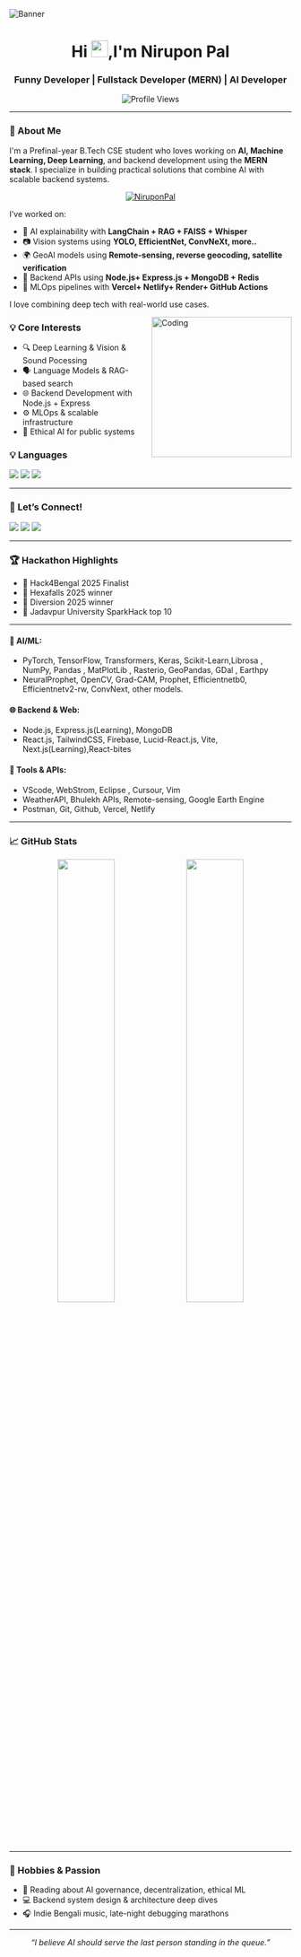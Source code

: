 ![Banner](https://github.com/Nirupon123/Nirupon123/blob/main/large_banner.gif)

<h1 align="center">Hi <img src="https://raw.githubusercontent.com/MartinHeinz/MartinHeinz/master/wave.gif" width="30px">,I'm Nirupon Pal </h1>
<h3 align="center">Funny Developer | Fullstack Developer (MERN) | AI Developer  </h3>

<p align="center">
  <img src="https://komarev.com/ghpvc/?username=niruponpal&label=Profile%20views&color=0e75b6&style=flat" alt="Profile Views" />
</p>

---

### 🚀 About Me

I'm a Prefinal-year B.Tech CSE student who loves working on **AI, Machine Learning, Deep Learning**, and backend development using the **MERN stack**. I specialize in building practical solutions that combine AI with scalable backend systems.


<p align="center"> <a href="https://github.com/ryo-ma/github-profile-trophy"><img src="https://github-profile-trophy.vercel.app/?username=Nirupon123&theme=juicyfresh" alt="NiruponPal" /></a> </p>

I’ve worked on:
- 🧠 AI explainability with **LangChain + RAG + FAISS + Whisper**
- 📷 Vision systems using **YOLO, EfficientNet, ConvNeXt, more..**
- 🌍 GeoAI models using **Remote-sensing, reverse geocoding, satellite verification**
- 🧾 Backend APIs using **Node.js+ Express.js + MongoDB + Redis**
- 🧪 MLOps pipelines with **Vercel+ Netlify+ Render+ GitHub Actions**

 I love combining deep tech with real-world use cases.


<img align="right" alt="Coding" width="250" src="https://media1.tenor.com/m/0STUSfNDTAkAAAAd/crazy-b-stupid-house-poopino.gif"/>

### 💡 Core Interests
- 🔍 Deep Learning & Vision & Sound Pocessing
- 🗣️ Language Models & RAG-based search
- 🌐 Backend Development with Node.js + Express
- ⚙️ MLOps & scalable infrastructure
- 🧠 Ethical AI for public systems


### 💡 Languages
<p>
  <img src="https://img.shields.io/badge/Java-ED8B00?style=for-the-badge&logo=openjdk&logoColor=white"/>
  <img src="https://img.shields.io/badge/Python-3670A0?style=for-the-badge&logo=python&logoColor=white"/>
  <img src="https://img.shields.io/badge/JavaScript-F7DF1E?style=for-the-badge&logo=javascript&logoColor=black"/>
</p>

---

### 🔗 Let’s Connect!
<p align="left">
  <a href="https://linkedin.com/in/niruponpal" target="_blank"><img src="https://img.shields.io/badge/-LinkedIn-0A66C2?style=for-the-badge&logo=linkedin&logoColor=white"/></a>
  <a href="https://x.com/NiruponPal" target="_blank"><img src="https://img.shields.io/badge/-Twitter-1DA1F2?style=for-the-badge&logo=twitter&logoColor=white"/></a>
  <a href="niruponpal2003@gmail.com" target="_blank"><img src="https://img.shields.io/badge/-Email-D14836?style=for-the-badge&logo=gmail&logoColor=white"/></a>
</p>

---

### 🏆 Hackathon Highlights
- 🏅 Hack4Bengal 2025 Finalist
- 🏅 Hexafalls 2025 winner
- 🏅 Diversion 2025 winner
- 🏅 Jadavpur University SparkHack top 10

---

#### 🧠 AI/ML:
- PyTorch, TensorFlow, Transformers, Keras, Scikit-Learn,Librosa , NumPy, Pandas , MatPlotLib , Rasterio, GeoPandas, GDal , Earthpy
- NeuralProphet, OpenCV, Grad-CAM, Prophet, Efficientnetb0, Efficientnetv2-rw, ConvNext, other models.

#### 🌐 Backend & Web:
- Node.js, Express.js(Learning), MongoDB     
- React.js, TailwindCSS, Firebase, Lucid-React.js, Vite, Next.js(Learning),React-bites

#### 🔎 Tools & APIs:
- VScode, WebStrom, Eclipse , Cursour, Vim
- WeatherAPI, Bhulekh APIs, Remote-sensing, Google Earth Engine
- Postman,  Git, Github, Vercel, Netlify

---

### 📈 GitHub Stats
<p align="center">
  <img width="45%" src="https://github-readme-stats.vercel.app/api?username=nirupon123&theme=merko&show_icons=true&hide_border=false&count_private=true" />
   
  <img width="45%" src="https://github-readme-stats.vercel.app/api/top-langs/?username=nirupon123&theme=merko&show_icons=true&hide_border=false&layout=compact" />
</p>


---

### 🌱 Hobbies & Passion
- 🧠 Reading about AI governance, decentralization, ethical ML
- 💻 Backend system design & architecture deep dives
- 🎧 Indie Bengali music, late-night debugging marathons

---

<p align="center">
<em>“I believe AI should serve the last person standing in the queue.”</em>
</p>
